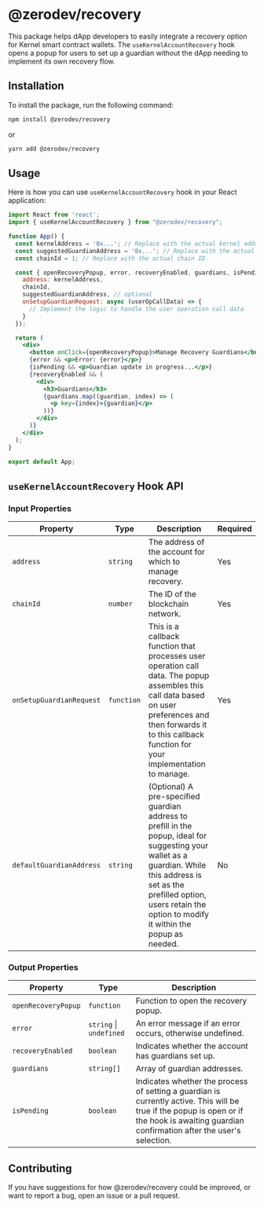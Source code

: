 # @zerodev/recovery

This package helps dApp developers to easily integrate a recovery option for Kernel smart contract wallets. The `useKernelAccountRecovery` hook opens a popup for users to set up a guardian without the dApp needing to implement its own recovery flow.

## Installation

To install the package, run the following command:

```bash
npm install @zerodev/recovery
```

or

```bash
yarn add @zerodev/recovery
```

## Usage
Here is how you can use `useKernelAccountRecovery` hook in your React application:

```jsx
import React from 'react';
import { useKernelAccountRecovery } from "@zerodev/recovery";

function App() {
  const kernelAddress = '0x...'; // Replace with the actual kernel address
  const suggestedGuardianAddress = '0x...'; // Replace with the actual suggested guardian address
  const chainId = 1; // Replace with the actual chain ID

  const { openRecoveryPopup, error, recoveryEnabled, guardians, isPending } = useKernelAccountRecovery({
    address: kernelAddress,
    chainId,
    suggestedGuardianAddress, // optional
    onSetupGuardianRequest: async (userOpCallData) => {
      // Implement the logic to handle the user operation call data
    }
  });

  return (
    <div>
      <button onClick={openRecoveryPopup}>Manage Recovery Guardians</button>
      {error && <p>Error: {error}</p>}
      {isPending && <p>Guardian update in progress...</p>}
      {recoveryEnabled && (
        <div>
          <h3>Guardians</h3>
          {guardians.map((guardian, index) => (
            <p key={index}>{guardian}</p>
          ))}
        </div>
      )}
    </div>
  );
}

export default App;
```

## `useKernelAccountRecovery` Hook API

### Input Properties

| Property                | Type                      | Description                                                          | Required |
|-------------------------|---------------------------|----------------------------------------------------------------------|----------|
| `address`               | `string`                  | The address of the account for which to manage recovery.             | Yes      |
| `chainId`               | `number`                  | The ID of the blockchain network.                                    | Yes      |
| `onSetupGuardianRequest`| `function`                | This is a callback function that processes user operation call data. The popup assembles this call data based on user preferences and then forwards it to this callback function for your implementation to manage.                | Yes      |
| `defaultGuardianAddress`| `string`                  | (Optional) A pre-specified guardian address to prefill in the popup, ideal for suggesting your wallet as a guardian. While this address is set as the prefilled option, users retain the option to modify it within the popup as needed.       | No       |

### Output Properties

| Property                | Type                      | Description                                                          |
|-------------------------|---------------------------|----------------------------------------------------------------------|
| `openRecoveryPopup`     | `function`                | Function to open the recovery popup.                                 |
| `error`                 | `string` \| `undefined`   | An error message if an error occurs, otherwise undefined.            |
| `recoveryEnabled`       | `boolean`                 | Indicates whether the account has guardians set up.                  |
| `guardians`             | `string[]`                | Array of guardian addresses.                                         |
| `isPending`             | `boolean`                 | Indicates whether the process of setting a guardian is currently active. This will be true if the popup is open or if the hook is awaiting guardian confirmation after the user's selection.          |



## Contributing
If you have suggestions for how @zerodev/recovery could be improved, or want to report a bug, open an issue or a pull request.
